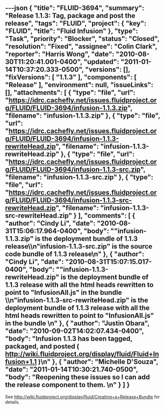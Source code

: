 ---json
{
  "title": "FLUID-3694",
  "summary": "Release 1.1.3: Tag, package and post the release",
  "tags": "FLUID",
  "project": {
    "key": "FLUID",
    "title": "Fluid Infusion"
  },
  "type": "Task",
  "priority": "Blocker",
  "status": "Closed",
  "resolution": "Fixed",
  "assignee": "Colin Clark",
  "reporter": "Harris Wong",
  "date": "2010-08-30T11:20:41.001-0400",
  "updated": "2011-01-14T10:37:20.333-0500",
  "versions": [],
  "fixVersions": [
    "1.1.3"
  ],
  "components": [
    "Release"
  ],
  "environment": null,
  "issueLinks": [],
  "attachments": [
    {
      "type": "file",
      "url": "https://idrc.cachefly.net/issues.fluidproject.org/FLUID/FLUID-3694/infusion-1.1.3.zip",
      "filename": "infusion-1.1.3.zip"
    },
    {
      "type": "file",
      "url": "https://idrc.cachefly.net/issues.fluidproject.org/FLUID/FLUID-3694/infusion-1.1.3-rewriteHead.zip",
      "filename": "infusion-1.1.3-rewriteHead.zip"
    },
    {
      "type": "file",
      "url": "https://idrc.cachefly.net/issues.fluidproject.org/FLUID/FLUID-3694/infusion-1.1.3-src.zip",
      "filename": "infusion-1.1.3-src.zip"
    },
    {
      "type": "file",
      "url": "https://idrc.cachefly.net/issues.fluidproject.org/FLUID/FLUID-3694/infusion-1.1.3-src-rewriteHead.zip",
      "filename": "infusion-1.1.3-src-rewriteHead.zip"
    }
  ],
  "comments": [
    {
      "author": "Cindy Li",
      "date": "2010-08-31T15:06:17.964-0400",
      "body": "\"infusion-1.1.3.zip\" is the deployment bundle of 1.1.3 release\\\n\"infusion-1.1.3-src.zip\" is the source code bundle of 1.1.3 release\n"
    },
    {
      "author": "Cindy Li",
      "date": "2010-08-31T15:07:15.017-0400",
      "body": "\"infusion-1.1.3-rewriteHead.zip\" is the deployment bundle of 1.1.3 release with all the html heads rewritten to point to \"InfusionAll.js\" in the bundle \\\n\"infusion-1.1.3-src-rewriteHead.zip\" is the deployment bundle of 1.1.3 release with all the html heads rewritten to point to \"InfusionAll.js\" in the bundle&#x20;\n"
    },
    {
      "author": "Justin Obara",
      "date": "2010-09-02T14:02:07.434-0400",
      "body": "Infusion 1.1.3 has been tagged, packaged, and posted ( <http://wiki.fluidproject.org/display/fluid/Fluid+Infusion+1.1> )\n"
    },
    {
      "author": "Michelle D'Souza",
      "date": "2011-01-14T10:30:21.740-0500",
      "body": "Reopening these issues so I can add the release component to them.&#x20;\n"
    }
  ]
}
---
See <http://wiki.fluidproject.org/display/fluid/Creating+a+Release+Bundle> for details.

        